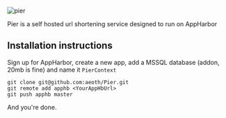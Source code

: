 ![pier](http://images.theleagueofpaul.com/pier.png)

Pier is a self hosted url shortening service designed to run on AppHarbor

## Installation instructions
Sign up for AppHarbor, create a new app, add a MSSQL database (addon, 20mb is fine) and name it `PierContext`

	git clone git@github.com:aeoth/Pier.git
	git remote add apphb <YourAppHbUrl>
	git push apphb master

And you're done.